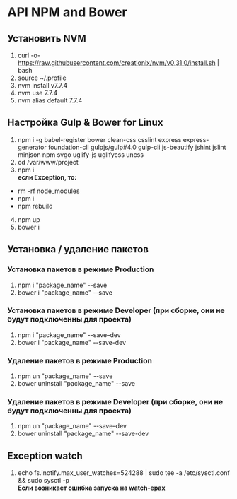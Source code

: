 # API NPM and Bower
## Установить NVM
1. curl -o- https://raw.githubusercontent.com/creationix/nvm/v0.31.0/install.sh | bash
2. source ~/.profile
3. nvm install v7.7.4
4. nvm use 7.7.4
5. nvm alias default 7.7.4

## Настройка Gulp & Bower for Linux
1. npm i -g babel-register bower clean-css csslint express express-generator foundation-cli gulpjs/gulp#4.0 gulp-cli js-beautify jshint jslint minjson npm svgo uglify-js uglifycss uncss
2. cd /var/www/project
3. npm i  
**если Exception, то:**  
 * rm -rf node_modules 
 * npm i
 * npm rebuild
4. npm up
5. bower i  

## Установка / удаление пакетов
### Установка пакетов в режиме Production
1. npm i "package_name" --save
2. bower i "package_name" --save

### Установка пакетов в режиме Developer (при сборке, они не будут подключенны для проекта)
1. npm i "package_name" --save–dev
2. bower i "package_name" --save-dev

### Удаление пакетов в режиме Production
1. npm un "package_name" --save
2. bower uninstall "package_name" --save

### Удаление пакетов в режиме Developer (при сборке, они не будут подключенны для проекта)
1. npm un "package_name" --save–dev
2. bower uninstall "package_name" --save-dev

## Exception watch
1. echo fs.inotify.max_user_watches=524288 | sudo tee -a /etc/sysctl.conf && sudo sysctl -p  
**Если возникает ошибка запуска на watch-ерах**
